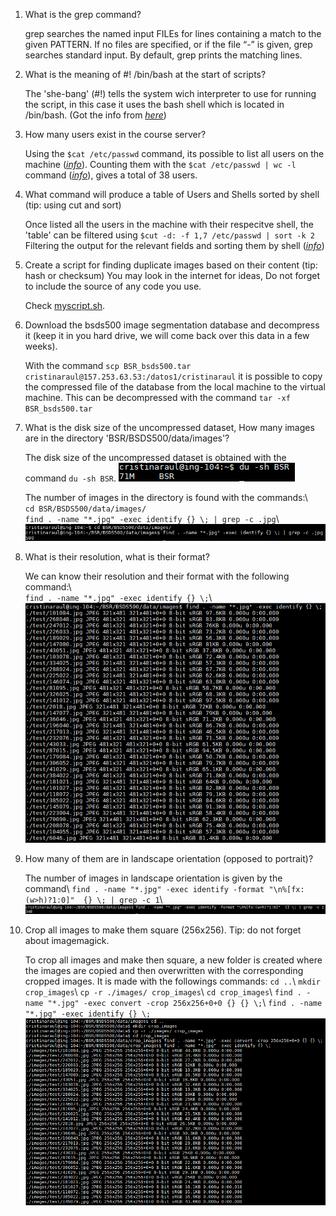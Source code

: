 1. What is the grep command?

	grep  searches  the named input FILEs for lines containing a match to the given PATTERN.  If no files are specified, or if the file “-” is given, grep
       	searches standard input.  By default, grep prints the matching lines.

2. What is the meaning of #! /bin/bash at the start of scripts?

	The 'she-bang' (#!) tells the system wich interpreter to use for running the script, in this case it uses the bash shell
        which is located in /bin/bash. (Got the info from [*here*](https://stackoverflow.com/questions/8967902/why-do-you-need-to-put-bin-bash-at-the-beginning-of-a-script-file))

3. How many users exist in the course server?

	Using the ``$cat /etc/passwd`` command, its possible to list all users on the machine ([*info*](https://askubuntu.com/questions/410244/a-command-to-list-all-users-and-how-to-add-delete-modify-users)).
	Counting them with the ``$cat /etc/passwd | wc -l`` command ([*info*](https://stackoverflow.com/questions/371115/count-all-occurrences-of-a-string-in-lots-of-files-with-grep)), gives a total of 38 users.

4. What command will produce a table of Users and Shells sorted by shell (tip: using cut and sort)

	Once listed all the users in the machine with their respecitve shell, the 'table' can be filtered using ``$cut -d: -f 1,7 /etc/passwd | sort -k 2``
	Filtering the output for the relevant fields and sorting them by shell ([*info*](https://stackoverflow.com/questions/21584727/using-linux-cut-sort-and-uniq))
5. Create a script for finding duplicate images based on their content (tip: hash or checksum) You may look in the internet for ideas, Do not forget to include the source of any code you use.

	Check [myscript.sh](https://github.com/santiag0m/IBIO4680/tree/master/01-Linux/Answers/myscript.sh).

6. Download the bsds500 image segmentation database and decompress it (keep it in you hard drive, we will come back over this data in a few weeks).
	
	With the command ``scp BSR_bsds500.tar cristinaraul@157.253.63.53:/datos1/cristinaraul`` it is possible to copy the compressed file of the database from the local machine to the virtual machine. This can be decompressed with the command ``tar -xf BSR_bsds500.tar``

7. What is the disk size of the uncompressed dataset, How many images are in the directory 'BSR/BSDS500/data/images'?

	The disk size of the uncompressed dataset is obtained  with the command ``du -sh BSR``. 
	![Image_01](https://github.com/santiag0m/IBIO4680/blob/master/01-Linux/Answers/images/image_01.png)

	The number of images in the directory is found with the commands:\  
	``cd BSR/BSDS500/data/images/``\
	``find . -name "*.jpg" -exec identify {} \; | grep -c .jpg``\ 
	![Image_02](https://github.com/santiag0m/IBIO4680/blob/master/01-Linux/Answers/images/image_02.png)

8. What is their resolution, what is their format?

	We can know their resolution and their format with the following command:\  
	``find . -name "*.jpg" -exec identify {} \;``\  
	![Image_3](https://github.com/santiag0m/IBIO4680/blob/master/01-Linux/Answers/images/image_03.png) 

9. How many of them are in landscape orientation (opposed to portrait)?

	The number of images in landscape orientation is given by the command\ 
	``find . -name "*.jpg" -exec identify -format "\n%[fx:(w>h)?1:0]"  {} \; | grep -c 1``\ 
	![Image_04](https://github.com/santiag0m/IBIO4680/blob/master/01-Linux/Answers/images/image_04.png) 

10. Crop all images to make them square (256x256). Tip: do not forget about imagemagick.
	
	To crop all images and make then square, a new folder is created where the images are copied and then overwritten with the corresponding cropped images. It is made with the followings commands: 
	``cd ..``\ 
	``mkdir crop_images``\ 
	``cp -r ./images/ crop_images``\ 
	``cd crop_images``\ 
	``find . -name "*.jpg" -exec convert -crop 256x256+0+0 {} {} \;``\ 
	``find . -name "*.jpg" -exec identify {} \;``\
	![Image_05](https://github.com/santiag0m/IBIO4680/blob/master/01-Linux/Answers/images/image_05.png)
